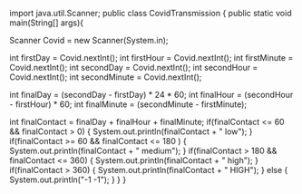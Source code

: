 import java.util.Scanner;
public class CovidTransmission {
    public static void main(String[] args){

Scanner Covid = new Scanner(System.in); 

int firstDay = Covid.nextInt(); 
int firstHour = Covid.nextInt(); 
int firstMinute = Covid.nextInt();
int secondDay = Covid.nextInt();
int secondHour = Covid.nextInt();
int secondMinute = Covid.nextInt();

int finalDay = (secondDay - firstDay) * 24 * 60;
int finalHour = (secondHour - firstHour) * 60;
int finalMinute = (secondMinute - firstMinute);

int finalContact = finalDay + finalHour + finalMinute;
    if(finalContact <= 60 && finalContact > 0) {
        System.out.println(finalContact + " low");
    }
    if(finalContact >= 60 && finalContact <= 180 ) {
        System.out.println(finalContact + " medium");
    }
    if(finalContact > 180 && finalContact <= 360) {
        System.out.println(finalContact + " high");
    }
    if(finalContact > 360) {
        System.out.println(finalContact + " HIGH");
    }
    else {
        System.out.println("-1 -1");
    }
}
}

                
